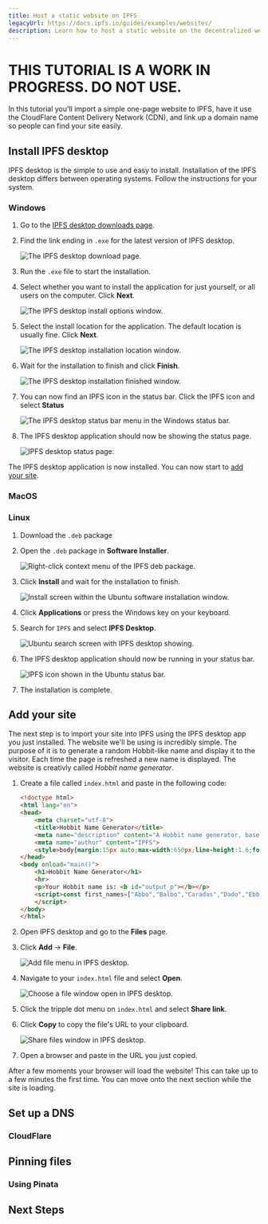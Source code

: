 ```yaml
---
title: Host a static website on IPFS
legacyUrl: https://docs.ipfs.io/guides/examples/websites/
description: Learn how to host a static website on the decentralized web using IPFS.
---
```


# THIS TUTORIAL IS A WORK IN PROGRESS. DO NOT USE.

In this tutorial you'll import a simple one-page website to IPFS, have it use the CloudFlare Content Delivery Network (CDN), and link up a domain name so people can find your site easily.

## Install IPFS desktop

IPFS desktop is the simple to use and easy to install. Installation of the IPFS desktop differs between operating systems. Follow the instructions for your system.

### Windows

1. Go to the [IPFS desktop downloads page](https://github.com/ipfs-shipyard/ipfs-desktop/releases).
2. Find the link ending in `.exe` for the latest version of IPFS desktop.

    ![The IPFS desktop download page.](/images/download-exe-page.png)

3. Run the `.exe` file to start the installation.
4. Select whether you want to install the application for just yourself, or all users on the computer. Click **Next**.

    ![The IPFS desktop install options window.](/images/install-options.png)

5. Select the install location for the application. The default location is usually fine. Click **Next**.

    ![The IPFS desktop installation location window.](/images/install-location.png)

6. Wait for the installation to finish and click **Finish**.

    ![The IPFS desktop installation finished window.](/images/install-finish.png)

7. You can now find an IPFS icon in the status bar. Click the IPFS icon and select **Status**

    ![The IPFS desktop status bar menu in the Windows status bar.](/images/ipfs-desktop-status-bar.png)

8. The IPFS desktop application should now be showing the status page.

    ![IPFS desktop status page.](/images/ipfs-desktop-status-page.png)

The IPFS desktop application is now installed. You can now start to [add your site](#add-your-site).

### MacOS

### Linux

1. Download the `.deb` package
1. Open the `.deb` package in **Software Installer**.

	![Right-click context menu of the IPFS deb package.](images/install-ubuntu-software-install.png)

1. Click **Install** and wait for the installation to finish.

	![Install screen within the Ubuntu software installation window.](images/install-ubuntu-install.png)

1. Click **Applications** or press the Windows key on your keyboard.
1. Search for `IPFS` and select **IPFS Desktop**.

	![Ubuntu search screen with IPFS desktop showing.](images/install-ubuntu-search-window.png)

1. The IPFS desktop application should now be running in your status bar.

	![IPFS icon shown in the Ubuntu status bar.](images/install-ubuntu-ipfs-running-status-bar.png)

1. The installation is complete.

## Add your site

The next step is to import your site into IPFS using the IPFS desktop app you just installed. The website we'll be using is incredibly simple. The purpose of it is to generate a random Hobbit-like name and display it to the visitor. Each time the page is refreshed a new name is displayed. The website is creativly called _Hobbit name generator_.

1. Create a file called `index.html` and paste in the following code:

    ```html
    <!doctype html>
    <html lang="en">
    <head>
        <meta charset="utf-8">
        <title>Hobbit Name Generator</title>
        <meta name="description" content="A Hobbit name generator, based of J.R.R Tolkien's 'Middle Earth'.">
        <meta name="author" content="IPFS">
        <style>body{margin:15px auto;max-width:650px;line-height:1.6;font-size:18px;color:#444;padding:0}</style>
    </head>
    <body onload="main()">
        <h1>Hobbit Name Generator</h1>
        <hr>
        <p>Your Hobbit name is: <b id="output_p"></b></p>
        <script>const first_names=["Abbo","Balbo","Caradas","Dado","Ebbo","Falco","Gararic","Humbert","Isumbras","Jolly","Kalimac","Lotho","Moro","Nordbert","Otto","Ponto","Rothad","Suger","Tassilo","Uffo","Vigor","Wulfram","Zwentibold","Achilla","Begona","Cosma","Dora","Estella","Forsythia","Goldilocks","Hyacynth","Iris","Jasmina","Kalmia","Lalia","Myrtle","Nigella","Opal","Primula","Ruellia","Silene","Tulip","Viola","Zinnia"];const last_names=["Boffin","Chubb","Diggle","Fairbairn","Galbasi","Harfoot","Lightfoot","Mugwort","Noaks","Oldbuck","Proudfoot","Roper","Sackville","Took","Underhill","Whitfoot","Zaragamba"];function main(){let name=first_names[Math.floor(Math.random()*first_names.length)]+" "+last_names[Math.floor(Math.random()*last_names.length)];document.querySelector('#output_p').innerHTML=name}
        </script>
    </body>
    </html>
    ```

2. Open IPFS desktop and go to the **Files** page.
3. Click **Add** → **File**.

    ![Add file menu in IPFS desktop.](/images/ipfs-desktop-add-file.png)

4. Navigate to your `index.html` file and select **Open**.

    ![Choose a file window open in IPFS desktop.](/images/ipfs-desktop-open-file.png)

5. Click the tripple dot menu on `index.html` and select **Share link**.
6. Click **Copy** to copy the file's URL to your clipboard.

    ![Share files window in IPFS desktop.](/images/ipfs-desktop-share-files.png)

7. Open a browser and paste in the URL you just copied.

After a few moments your browser will load the website! This can take up to a few minutes the first time. You can move onto the next section while the site is loading.

## Set up a DNS

### CloudFlare

## Pinning files

### Using Pinata

## Next Steps
